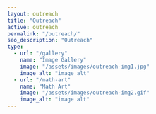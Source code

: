 ```yaml
---
layout: outreach
title: "Outreach"
active: outreach
permalink: "/outreach/"
seo_description: "Outreach"
type:
  - url: "/gallery"
    name: "Image Gallery"
    image: "/assets/images/outreach-img1.jpg"
    image_alt: "image alt"
  - url: "/math-art"
    name: "Math Art"
    image: "/assets/images/outreach-img2.gif"
    image_alt: "image alt"
---
```


